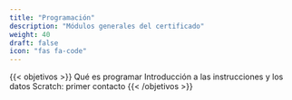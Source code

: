 ```yaml
---
title: "Programación"
description: "Módulos generales del certificado"
weight: 40 
draft: false
icon: "fas fa-code"
---
```

{{< objetivos  >}}
Qué es programar
Introducción a las instrucciones y los datos
Scratch: primer contacto
{{< /objetivos >}}

